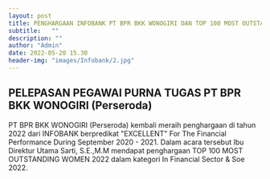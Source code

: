 ```yaml
---
layout: post
title: PENGHARGAAN INFOBANK PT BPR BKK WONOGIRI DAN TOP 100 MOST OUTSTANDING WOMEN 2022
subtitle:   ""
description: ""
author: "Admin"
date: 2022-05-20 15.30
header-img: "images/Infobank/2.jpg"
---
```



## PELEPASAN PEGAWAI PURNA TUGAS PT BPR BKK WONOGIRI (Perseroda)

PT BPR BKK WONOGIRI (Perseroda) kembali meraih penghargaan di tahun 2022 dari INFOBANK berpredikat "EXCELLENT" For The Financial Performance During September 2020 - 2021. Dalam acara tersebut Ibu Direktur Utama Sarti, S.E.,M.M mendapat penghargaan TOP 100 MOST OUTSTANDING WOMEN 2022 dalam kategori In Financial Sector & Soe 2022.

<img src="/images/Infobank/1.jpg" class="img-responsive img-centered" alt="">

<img src="/images/Infobank/2.jpg" class="img-responsive img-centered" alt="">

<img src="/images/Infobank/3.jpg" class="img-responsive img-centered" alt="">

<img src="/images/Infobank/4.jpg" class="img-responsive img-centered" alt="">

<img src="/images/Infobank/5.jpg" class="img-responsive img-centered" alt="">
